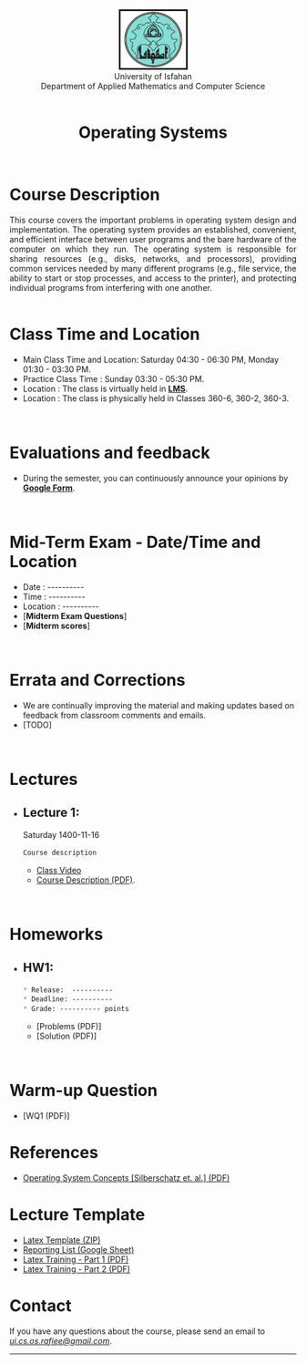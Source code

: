 <center><img src="..\image\UILOGO.png" alt="" border='3' height='100' width='115' /></center>
<center> University of Isfahan <br> Department of Applied Mathematics and Computer Science </center>
<br>

<center><h1>Operating Systems</h1></center>

<br>

# Course Description
<div style="text-align: justify">
This course covers the important problems in operating system design and implementation. The operating system provides an established, convenient, and efficient interface between user programs and the bare hardware of the computer on which they run. The operating system is responsible for sharing resources (e.g., disks, networks, and processors), providing common services needed by many different programs (e.g., file service, the ability to start or stop processes, and access to the printer), and protecting individual programs from interfering with one another. 
</div>

<br>

# Class Time and Location

* Main Class Time and Location: Saturday  04:30 - 06:30 PM, Monday 01:30 - 03:30 PM.
* Practice Class Time : Sunday    03:30 - 05:30 PM.
* Location : The class is virtually held in [**LMS**](http://lms.ui.ac.ir/group/74660).
* Location : The class is physically held in Classes 360-6, 360-2, 360-3.

<br>


# Evaluations and feedback
* During the semester, you can continuously announce your opinions by [**Google Form**](https://forms.gle/q2tRByKUKx4hHhZd9).


<br>


# Mid-Term Exam - Date/Time and Location
* Date : ----------
* Time   : ----------
* Location : ----------
* [**Midterm Exam Questions**]
* [**Midterm scores**]

<br>


# Errata and Corrections
* We are continually improving the material and making updates based on feedback from classroom comments and emails.
* [TODO]

<br>


# Lectures
* ## Lecture 1: ##
    Saturday 1400-11-16
    ```markdown
    Course description
    ```
    * [Class Video](https://class10.ui.ac.ir/playback/presentation/2.3/82ca56857a96bce9dfa1dcfd67794c7a1e9598da-1644065734619)
    * [Course Description (PDF)](https://github.com/mojtaba-rafiee/Teaching/blob/main/OS/CourseDescription/OS_CourseDescription.pdf).

   
<br>



<!-- 
# App and Tools
* <a href="https://www.yasdl.com/27738/%d8%af%d8%a7%d9%86%d9%84%d9%88%d8%af-java-jdk.html">Java JDK</a> (Please download <b>JDK 8</b>.)
* <a href="https://www.jetbrains.com/idea/download/">IntelliJ IDEA</a> (Please download <b>Community</b> version.)
* <a href="http://cw.sharif.edu/pluginfile.php/212768/mod_folder/content/0/%D9%86%D8%B5%D8%A8_%D9%88_%D8%B1%D8%A7%D9%87_%D8%A7%D9%86%D8%AF%D8%A7%D8%B2%DB%8C_%D8%AC%D8%A7%D9%88%D8%A7_%D9%88_%D8%A7%DB%8C%D9%86%D8%AA%D9%84%DB%8C%D8%AC_%D9%88_%D8%A7%D9%BE%D9%84%D9%88%D8%AF_%D9%81%D8%A7%DB%8C%D9%84_%D8%B1%D9%88%DB%8C_%DA%A9%D9%88%D8%A6%D8%B1%D8%A7.mp4?forcedownload=1">Installation guide video</a>
-->

# Homeworks
* ## HW1: ##

    ```markdown
    * Release:  ----------
    * Deadline: ----------
    * Grade: ---------- points
    ```
    * [Problems (PDF)]
    * [Solution (PDF)]

   
<br>




# Warm-up Question
* [WQ1 (PDF)]

# References
* <a href="https://drive.google.com/file/d/1hiNjoMxacPdavaRTv7uLFRg1Vn3vj7Dg/view?usp=sharing">Operating System Concepts [Silberschatz et. al.] (PDF)</a>


<!--
* <a href="https://www.geeksforgeeks.org/java/">geeksforgeeks</a>
* <a href="https://www.amazon.com/Java-Program-Early-Objects-Deitel/dp/0134743350">Java How to Program, Early Objects</a>
-->

# Lecture Template
* <a href="https://github.com/mojtaba-rafiee/Teaching/blob/main/DS/LectureTemplate/Report-Overleaf.zip">Latex Template (ZIP)</a>
* <a href="https://docs.google.com/spreadsheets/d/18u5M7Tykimcs19PwSZQ6QpU8PatN_XjuWBkUQhx1bKI/edit?usp=sharing">Reporting List (Google Sheet)</a>
* <a href="https://github.com/mojtaba-rafiee/Teaching/blob/main/DS/Peripheral/LatexTraining.pdf">Latex Training - Part 1 (PDF)</a>
* <a href="https://github.com/mojtaba-rafiee/Teaching/blob/main/DS/Peripheral/LatexTraining-P2.pdf">Latex Training - Part 2 (PDF)</a>


# Contact

If you have any questions about the course, please send an email to <i>ui.cs.os.rafiee@gmail.com</i>.


---

